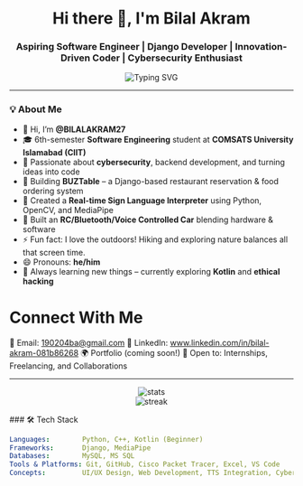 <h1 align="center">Hi there 👋, I'm Bilal Akram</h1>
<h3 align="center">Aspiring Software Engineer | Django Developer | Innovation-Driven Coder | Cybersecurity Enthusiast</h3>

<p align="center">
  <img src="https://readme-typing-svg.herokuapp.com?font=Fira+Code&size=18&pause=1000&center=true&vCenter=true&width=460&lines=I+love+building+things+with+code!;Cybersecurity+is+cool+%F0%9F%94%90;Always+learning+%F0%9F%93%9A;Open+to+internships+%F0%9F%9A%80;Let's+collaborate!+%F0%9F%A4%9D" alt="Typing SVG" />
</p>

---

### 💡 About Me

- 👋 Hi, I’m **@BILALAKRAM27**
- 🎓 6th-semester **Software Engineering** student at **COMSATS University Islamabad (CIIT)**
- 👀 Passionate about **cybersecurity**, backend development, and turning ideas into code
- 🔧 Building **BUZTable** – a Django-based restaurant reservation & food ordering system  
- 🤟 Created a **Real-time Sign Language Interpreter** using Python, OpenCV, and MediaPipe  
- 🚗 Built an **RC/Bluetooth/Voice Controlled Car** blending hardware & software  
- ⚡ Fun fact: I love the outdoors! Hiking and exploring nature balances all that screen time.
- 😄 Pronouns: **he/him**
- 🌱 Always learning new things – currently exploring **Kotlin** and **ethical hacking**

# Connect With Me
📧 Email: 190204ba@gmail.com
💼 LinkedIn: www.linkedin.com/in/bilal-akram-081b86268
🌍 Portfolio (coming soon!)
🙌 Open to: Internships, Freelancing, and Collaborations

---

<p align="center"> <img src="https://github-readme-stats.vercel.app/api?username=BILALAKRAM27&show_icons=true&theme=radical" alt="stats" /> <br /> <img src="https://github-readme-streak-stats.herokuapp.com/?user=BILALAKRAM27&theme=radical" alt="streak" /> </p>
### 🛠️ Tech Stack

```yaml
Languages:        Python, C++, Kotlin (Beginner)
Frameworks:       Django, MediaPipe
Databases:        MySQL, MS SQL
Tools & Platforms: Git, GitHub, Cisco Packet Tracer, Excel, VS Code
Concepts:         UI/UX Design, Web Development, TTS Integration, Cybersecurity Basics

